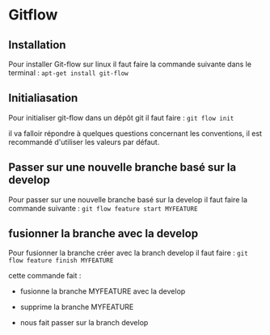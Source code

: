 # Gitflow

## Installation

Pour installer Git-flow sur linux il faut faire la commande suivante dans le terminal : `apt-get install git-flow`

## Initialiasation

Pour initialiser git-flow dans un dépôt git il faut faire : `git flow init`

il va falloir répondre à quelques questions concernant les conventions, il est recommandé d'utiliser les valeurs par défaut.

## Passer sur une nouvelle branche basé sur la develop

Pour passer sur une nouvelle branche basé sur la develop il faut faire la commande suivante : `git flow feature start MYFEATURE`

## fusionner la branche avec la develop

Pour fusionner la branche créer avec la branch develop il faut faire : `git flow feature finish MYFEATURE`

cette commande fait :

* fusionne la branche MYFEATURE avec la develop

* supprime la branche MYFEATURE

* nous fait passer sur la branch develop

